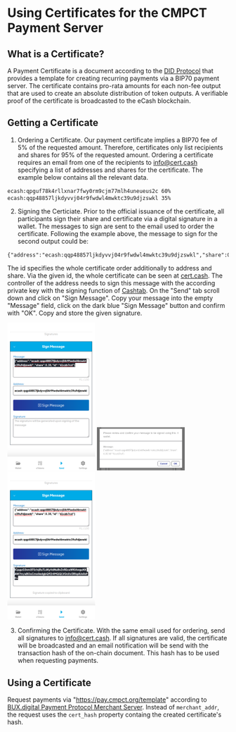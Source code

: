 # Using Certificates for the CMPCT Payment Server

## What is a Certificate?
A Payment Certificate is a document according to the [DID Protocol](https://github.com/hansekontor/did-protocol) that provides a template for creating recurring payments via a BIP70 payment server. The certificate contains pro-rata amounts for each non-fee output that are used to create an absolute distribution of token outputs. A verifiable proof of the certificate is broadcasted to the eCash blockchain. 

## Getting a Certificate
1. Ordering a Certificate. Our payment certificate implies a BIP70 fee of 5% of the requested amount. Therefore, certificates only list recipients and shares for 95% of the requested amount. Ordering a certificate requires an email from one of the recipients to info@cert.cash specifying a list of addresses and shares for the certificate. The example below contains all the relevant data.
```
ecash:qpguf78k4rllxnar7fwy0rm9cjm77mlh4uneueus2c 60%
ecash:qqp48857ljkdyvvj04r9fwdwl4mwktc39u9djzswkl 35%
```
2. Signing the Certiciate. Prior to the official issuance of the certificate, all participants sign their share and certificate via a digital signature in a wallet. The messages to sign are sent to the email used to order the certificate. Following the example above, the message to sign for the second output could be:
```
{"address":"ecash:qqp48857ljkdyvvj04r9fwdwl4mwktc39u9djzswkl","share":0.35,"id":"61czb7cd"}
```
The id specifies the whole certificate order additionally to address and share. Via the given id, the whole certificate can be seen at [cert.cash](https://cert.cash/certs/search). The controller of the address needs to sign this message with the according private key with the signing function of [Cashtab](https://wallet.badger.cash/). On the "Send" tab scroll down and click on "Sign Message". Copy your message into the empty "Message" field, click on the dark blue "Sign Message" button and confirm with "OK". Copy and store the given signature.


<img src="images/SignMessage_01.png" alt="image" width="200">
<img src="images/SignMessage_02.png" alt="image" width="200">
<img src="images/SignMessage_03.png" alt="image" width="200">


3. Confirming the Certificate. With the same email used for ordering, send all signatures to info@cert.cash. If all signatures are valid, the certificate will be broadcasted and an email notification will be send with the transaction hash of the on-chain document. This hash has to be used when requesting payments.


## Using a Certificate
Request payments via "https://pay.cmpct.org/template" according to [BUX.digital Payment Protocol Merchant Server](https://github.com/bux-digital/documentation/blob/main/merchant-server-api.md). Instead of `merchant_addr`, the request uses the `cert_hash` property containg the created certificate's hash. 
